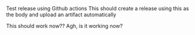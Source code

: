 Test release using Github actions
This should create a release using this as the body
and upload an artifact automatically

This should work now??
Agh, is it working now?